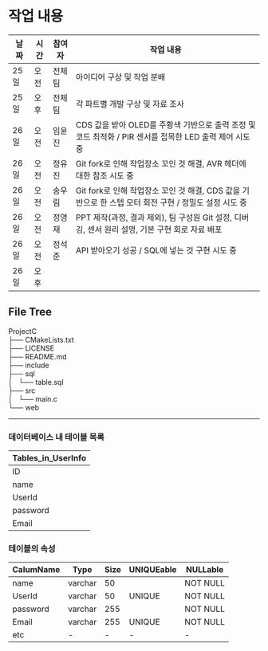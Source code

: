 # 작업 내용

| 날짜   | 시간  | 참여자   | 작업 내용                                                                                           |
|--------|--------|----------|-----------------------------------------------------------------------------------------------------|
| 25일   | 오전  | 전체 팀  | 아이디어 구상 및 작업 분배                                                                         |
| 25일   | 오후  | 전체 팀  | 각 파트별 개발 구상 및 자료 조사                                                                   |
| 26일   | 오전  | 임윤진   | CDS 값을 받아 OLED를 주황색 기반으로 출력 조정 및 코드 최적화 / PIR 센서를 접목한 LED 출력 제어 시도 중 |
| 26일   | 오전  | 정유진   | Git fork로 인해 작업장소 꼬인 것 해결, AVR 헤더에 대한 참조 시도 중                              |
| 26일   | 오전  | 송우림   | Git fork로 인해 작업장소 꼬인 것 해결, CDS 값을 기반으로 한 스텝 모터 회전 구현 / 정밀도 설정 시도 중 |
| 26일   | 오전  | 정영재   | PPT 제작(과정, 결과 제외), 팀 구성원 Git 설정, 디버깅, 센서 원리 설명, 기본 구현 회로 자료 배포   |
| 26일   | 오전  | 정석준   | API 받아오기 성공 / SQL에 넣는 것 구현 시도 중                                                    |
| 26일   | 오후  |         |                                                                                                        |


## File Tree

ProjectC  
├── CMakeLists.txt  
├── LICENSE  
├── README.md  
├── include  
├── sql  
│   └── table.sql  
├── src  
│   └── main.c  
└── web  

---

### 데이터베이스 내 테이블 목록  

| Tables_in_UserInfo |  
|--------------------|  
| ID                 |  
| name               |  
| UserId             |  
| password           |  
| Email              |  


 ### 테이블의 속성 
| CalumName | Type     | Size | UNIQUEable | NULLable |  
|-----------|----------|------|------------|----------|  
| name      | varchar  | 50   |            | NOT NULL |  
| UserId    | varchar  | 50   | UNIQUE     | NOT NULL |  
| password  | varchar  | 255  |            | NOT NULL |  
| Email     | varchar  | 255  | UNIQUE     | NOT NULL |  
| etc       | -        | -    | -          | -        |  


